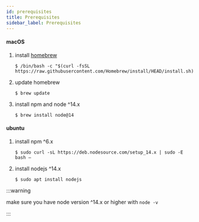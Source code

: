 ```yaml
---
id: prerequisites
title: Prerequisites
sidebar_label: Prerequisites
---
```


#### macOS

1.  install [homebrew](https://brew.sh)

        $ /bin/bash -c "$(curl -fsSL https://raw.githubusercontent.com/Homebrew/install/HEAD/install.sh)"

2.  update homebrew

        $ brew update

3.  install npm and node ^14.x

        $ brew install node@14

#### ubuntu

1.  install npm ^6.x

        $ sudo curl -sL https://deb.nodesource.com/setup_14.x | sudo -E bash –

2.  install nodejs ^14.x

        $ sudo apt install nodejs

:::warning

make sure you have node version ^14.x or higher with `node -v`

:::
